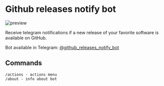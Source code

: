 # Github releases notify bot

![preview](https://user-images.githubusercontent.com/4976306/30619440-156248a2-9da8-11e7-9bea-202664b8f329.png)

Receive telegram notifications if a new release of your favorite software is available on GitHub.

Bot available in Telegram: [@github_releases_notify_bot](https://telegram.me/github_releases_notify_bot)

## Commands
```
/actions - actions menu
/about - info about bot
```
